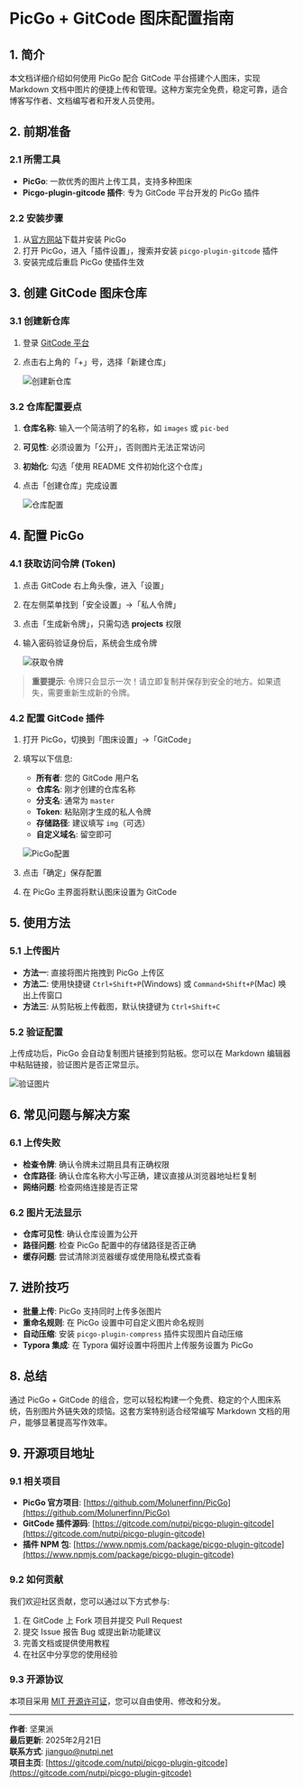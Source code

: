 # PicGo + GitCode 图床配置指南

## 1. 简介

本文档详细介绍如何使用 PicGo 配合 GitCode 平台搭建个人图床，实现 Markdown 文档中图片的便捷上传和管理。这种方案完全免费，稳定可靠，适合博客写作者、文档编写者和开发人员使用。

## 2. 前期准备

### 2.1 所需工具

- **PicGo**: 一款优秀的图片上传工具，支持多种图床
- **Picgo-plugin-gitcode 插件**: 专为 GitCode 平台开发的 PicGo 插件

### 2.2 安装步骤

1. 从[官方网站](https://molunerfinn.com/PicGo/)下载并安装 PicGo
2. 打开 PicGo，进入「插件设置」，搜索并安装 `picgo-plugin-gitcode` 插件
3. 安装完成后重启 PicGo 使插件生效

## 3. 创建 GitCode 图床仓库

### 3.1 创建新仓库

1. 登录 [GitCode 平台](https://gitcode.com/)
2. 点击右上角的「+」号，选择「新建仓库」
   
   ![创建新仓库](https://luckly007.oss-cn-beijing.aliyuncs.com/nutpi/image-20250220133316492.png)

### 3.2 仓库配置要点

1. **仓库名称**: 输入一个简洁明了的名称，如 `images` 或 `pic-bed`
2. **可见性**: 必须设置为「公开」，否则图片无法正常访问
3. **初始化**: 勾选「使用 README 文件初始化这个仓库」
4. 点击「创建仓库」完成设置

   ![仓库配置](https://luckly007.oss-cn-beijing.aliyuncs.com/nutpi/image-20250220133654658.png)

## 4. 配置 PicGo

### 4.1 获取访问令牌 (Token)

1. 点击 GitCode 右上角头像，进入「设置」
2. 在左侧菜单找到「安全设置」→「私人令牌」
3. 点击「生成新令牌」，只需勾选 **projects** 权限
4. 输入密码验证身份后，系统会生成令牌
   
   ![获取令牌](https://luckly007.oss-cn-beijing.aliyuncs.com/nutpi/image-20250220133414618.png)

> **重要提示**: 令牌只会显示一次！请立即复制并保存到安全的地方。如果遗失，需要重新生成新的令牌。

### 4.2 配置 GitCode 插件

1. 打开 PicGo，切换到「图床设置」→「GitCode」
2. 填写以下信息:
   - **所有者**: 您的 GitCode 用户名
   - **仓库名**: 刚才创建的仓库名称
   - **分支名**: 通常为 `master`
   - **Token**: 粘贴刚才生成的私人令牌
   - **存储路径**: 建议填写 `img`（可选）
   - **自定义域名**: 留空即可
   
   ![PicGo配置](https://luckly007.oss-cn-beijing.aliyuncs.com/nutpi/image-20250220133443679.png)

3. 点击「确定」保存配置
4. 在 PicGo 主界面将默认图床设置为 GitCode

## 5. 使用方法

### 5.1 上传图片

- **方法一**: 直接将图片拖拽到 PicGo 上传区
- **方法二**: 使用快捷键 `Ctrl+Shift+P`(Windows) 或 `Command+Shift+P`(Mac) 唤出上传窗口
- **方法三**: 从剪贴板上传截图，默认快捷键为 `Ctrl+Shift+C`

### 5.2 验证配置

上传成功后，PicGo 会自动复制图片链接到剪贴板。您可以在 Markdown 编辑器中粘贴链接，验证图片是否正常显示。

![验证图片](https://gitcode.com/qq_39132095/gitcodeimg/raw/master/img/image-20250221142531801.png)

## 6. 常见问题与解决方案

### 6.1 上传失败

- **检查令牌**: 确认令牌未过期且具有正确权限
- **仓库路径**: 确认仓库名称大小写正确，建议直接从浏览器地址栏复制
- **网络问题**: 检查网络连接是否正常

### 6.2 图片无法显示

- **仓库可见性**: 确认仓库设置为公开
- **路径问题**: 检查 PicGo 配置中的存储路径是否正确
- **缓存问题**: 尝试清除浏览器缓存或使用隐私模式查看

## 7. 进阶技巧

- **批量上传**: PicGo 支持同时上传多张图片
- **重命名规则**: 在 PicGo 设置中可自定义图片命名规则
- **自动压缩**: 安装 `picgo-plugin-compress` 插件实现图片自动压缩
- **Typora 集成**: 在 Typora 偏好设置中将图片上传服务设置为 PicGo

## 8. 总结

通过 PicGo + GitCode 的组合，您可以轻松构建一个免费、稳定的个人图床系统，告别图片外链失效的烦恼。这套方案特别适合经常编写 Markdown 文档的用户，能够显著提高写作效率。

## 9. 开源项目地址

### 9.1 相关项目

- **PicGo 官方项目**: [https://github.com/Molunerfinn/PicGo](https://github.com/Molunerfinn/PicGo)
- **GitCode 插件源码**: [https://gitcode.com/nutpi/picgo-plugin-gitcode](https://gitcode.com/nutpi/picgo-plugin-gitcode)
- **插件 NPM 包**: [https://www.npmjs.com/package/picgo-plugin-gitcode](https://www.npmjs.com/package/picgo-plugin-gitcode)

### 9.2 如何贡献

我们欢迎社区贡献，您可以通过以下方式参与:

1. 在 GitCode 上 Fork 项目并提交 Pull Request
2. 提交 Issue 报告 Bug 或提出新功能建议
3. 完善文档或提供使用教程
4. 在社区中分享您的使用经验

### 9.3 开源协议

本项目采用 [MIT 开源许可证](https://gitcode.com/nutpi/picgo-plugin-gitcode/blob/master/LICENSE)，您可以自由使用、修改和分发。

---

**作者**: 坚果派  
**最后更新**: 2025年2月21日  
**联系方式**: [jianguo@nutpi.net](mailto:jianguo@nutpi.net)  
**项目主页**: [https://gitcode.com/nutpi/picgo-plugin-gitcode](https://gitcode.com/nutpi/picgo-plugin-gitcode)

